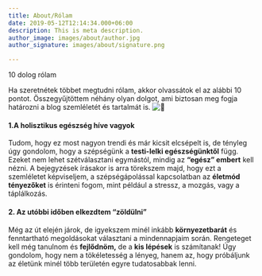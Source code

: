 ```yaml
---
title: About/Rólam
date: 2019-05-12T12:14:34.000+06:00
description: This is meta description.
author_image: images/about/author.jpg
author_signature: images/about/signature.png

---
```

10 dolog rólam

Ha szeretnétek többet megtudni rólam, akkor olvassátok el az alábbi 10 pontot. Összegyűjtöttem néhány olyan dolgot, ami biztosan meg fogja határozni a blog szemléletét és tartalmát is. ![🙂](https://s.w.org/images/core/emoji/13.0.1/svg/1f642.svg)

#### **1.A holisztikus egészség híve vagyok**

Tudom, hogy ez most nagyon trendi és már kicsit elcsépelt is, de tényleg úgy gondolom, hogy a szépségünk a **testi-lelki egészségünktől** függ. Ezeket nem lehet szétválasztani egymástól, mindig az **“egész” embert** kell nézni. A bejegyzések írásakor is arra törekszem majd, hogy ezt a szemléletet képviseljem, a szépségápolással kapcsolatban az **életmód tényezőket** is érinteni fogom, mint például a stressz, a mozgás, vagy a táplálkozás.

#### **2. Az utóbbi időben elkezdtem “zöldülni”**

Még az út elején járok, de igyekszem minél inkább **környezetbarát** és fenntartható megoldásokat választani a mindennapjaim során. Rengeteget kell még tanulnom és **fejlődnöm,** de a **kis lépések** is számítanak! Úgy gondolom, hogy nem a tökéletesség a lényeg, hanem az, hogy próbáljunk az életünk minél több területén egyre tudatosabbak lenni.